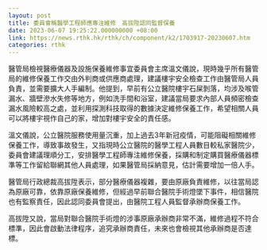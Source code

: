 ```yaml
---
layout: post
title: 委員會稱醫學工程師應專注維修　高拔陞認同監督保養
date: 2023-06-07 19:25:22.000000000 +08:00
link: https://news.rthk.hk/rthk/ch/component/k2/1703917-20230607.htm
categories: rthk
---
```


醫管局檢視醫療儀器及設施保養維修事宜委員會主席溫文儀說，現時幾乎所有醫管局的維修保養工作交由外判商或供應商處理，建議樓宇安全檢查工作由醫管局人員負責，並需要擴大人手編制。他提到，早前有公立醫院樓宇石屎剝落，均涉及喉管漏水、牆壁滲水失修等地方，例如洗手間和浴室，建議當局要求內部人員頻密檢查漏水風險較高之處，並利用探測科技取得的數據決定維修保養工作，希望相關人員可以將樓宇視作自己的家，增加對樓宇安全的責任感。

溫文儀說，公立醫院服務使用量沉重，加上過去3年新冠疫情，可能阻礙相關維修保養工作，導致事故發生，又指現時公立醫院的醫學工程人員數目較私家醫院少，委員會建議理順分工，安排醫學工程師專注維修保養，採購和制定購買醫療儀器標準等工作留給聯網其他人員處理，如果醫管局採納意見，估計需要增加一倍人手。

醫管局行政總裁高拔陞表示，部分醫療儀器複雜，要由原廠負責維修，以往當局認為原廠可靠，依靠原廠保養維修，但經過早前聯合醫院手術燈墜下事件，相信醫院也有監察責任，因此認同委員會提出，由醫院工程人員監督承辦商保養工作。

高拔陞又說，當局對聯合醫院手術燈的涉事原廠承辦商非常不滿，維修過程不符合標準，因此會啟動法律程序，追究承辦商責任，未來也會檢視其他承辦商是否達標。
